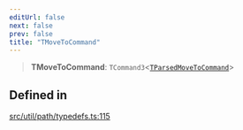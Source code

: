 ```yaml
---
editUrl: false
next: false
prev: false
title: "TMoveToCommand"
---
```


> **TMoveToCommand**: `TCommand3`\<[`TParsedMoveToCommand`](/api/namespaces/util/type-aliases/tparsedmovetocommand/)\>

## Defined in

[src/util/path/typedefs.ts:115](https://github.com/fabricjs/fabric.js/blob/v6.0.0-rc4/src/util/path/typedefs.ts#L115)
